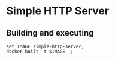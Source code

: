 # Simple HTTP Server

## Building and executing

```
set IMAGE simple-http-server;
docker built -t $IMAGE .;